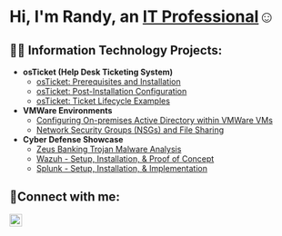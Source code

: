 <h1>Hi, I'm Randy, an <a href="https://www.linkedin.com/in/randyramirez95/">IT Professional</a>☺</h1>

<h2>👨‍💻 Information Technology Projects:</h2>

- <b>osTicket (Help Desk Ticketing System)</b>
  - [osTicket: Prerequisites and Installation](https://github.com/randyramirez95/osTicket-Setup-Installation)
  - [osTicket: Post-Installation Configuration](https://github.com/randyramirez95/osTicket-Post-Install-Config)
  - [osTicket: Ticket Lifecycle Examples](https://github.com/randyramirez95/osTicket-Ticket-Lifecycle)
- <b>VMWare Environments</b>
  - [Configuring On-premises Active Directory within VMWare VMs](https://github.com/randyramirez95/Active-Directory-Deployed-Locally)
  - [Network Security Groups (NSGs) and File Sharing](https://github.com/randyramirez95/Network-File-Sharing-and-NSG-Config)
- <b>Cyber Defense Showcase</b>
  - [Zeus Banking Trojan Malware Analysis](https://github.com/randyramirez95/Malware-Analysis-Zeus-Banking-Trojan)
  - [Wazuh - Setup, Installation, & Proof of Concept](https://github.com/randyramirez95/Wazuh-Setup-Installation-Implementation)
  - [Splunk - Setup, Installation, & Implementation](https://github.com/randyramirez95/Splunk-Installation-Setup)

<h2>🤳Connect with me:</h2>

[<img align="left" alt="Josh | LinkedIn" width="22px" src="https://cdn.jsdelivr.net/npm/simple-icons@v3/icons/linkedin.svg" />][linkedin]

[linkedin]: https://www.linkedin.com/in/randyramirez95
[Personal Website]: https://randyramirez95.github.io/
